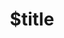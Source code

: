 ---
title: $title
second_title: Referencia de API de Aspose.HTML para .NET
description: $description
type: docs
weight: $weight
url: /es/net/$ref/
---